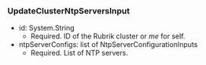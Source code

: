 ### UpdateClusterNtpServersInput


- id: System.String
  - Required. ID of the Rubrik cluster or *me* for self.
- ntpServerConfigs: list of NtpServerConfigurationInputs
  - Required. List of NTP servers.
